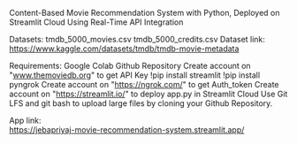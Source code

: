 Content-Based Movie Recommendation System with Python, Deployed on Streamlit Cloud Using Real-Time API Integration

Datasets:
         tmdb_5000_movies.csv
         tmdb_5000_credits.csv
Dataset link:         
https://www.kaggle.com/datasets/tmdb/tmdb-movie-metadata

Requirements:
       Google Colab
       Github Repository
       Create account on "www.themoviedb.org" to get API Key 
       !pip install streamlit
       !pip install pyngrok
       Create account on "https://ngrok.com/" to get Auth_token
       Create account on "https://streamlit.io/" to deploy app.py in Streamlit Cloud
       Use Git LFS and git bash to upload large files by cloning your Github Repository.

App link:       
       https://jebapriyaj-movie-recommendation-system.streamlit.app/
